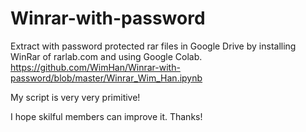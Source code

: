 # Winrar-with-password
Extract with password protected rar files in Google Drive by installing WinRar of rarlab.com and using Google Colab.
https://github.com/WimHan/Winrar-with-password/blob/master/Winrar_Wim_Han.ipynb

My script is very very primitive!

I hope skilful members can improve it. Thanks!
